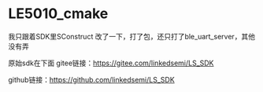 # LE5010_cmake

我只跟着SDK里SConstruct 改了一下，打了包，还只打了ble_uart_server，其他没有弄

原始sdk在下面
gitee链接：https://gitee.com/linkedsemi/LS_SDK

github链接：https://github.com/linkedsemi/LS_SDK